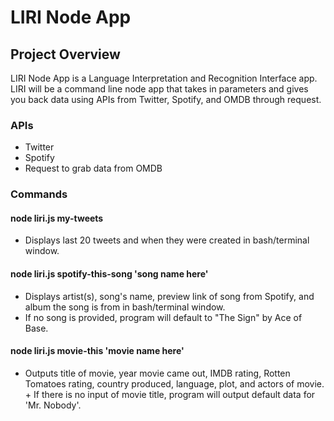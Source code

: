 # LIRI Node App

## Project Overview
LIRI Node App is a Language Interpretation and Recognition Interface app. LIRI will be a command line node app that takes in parameters and gives you back data using APIs from Twitter, Spotify, and OMDB through request.

### APIs 
+ Twitter 
+ Spotify
+ Request to grab data from OMDB 

### Commands
#### node liri.js my-tweets 
+ Displays last 20 tweets and when they were created in bash/terminal window.

#### node liri.js spotify-this-song 'song name here'
+ Displays artist(s), song's name, preview link of song from Spotify, and album the song is from in bash/terminal window. 
+ If no song is provided, program will default to "The Sign" by Ace of Base.

#### node liri.js movie-this 'movie name here'
+ Outputs title of movie, year movie came out, IMDB rating, Rotten Tomatoes rating, country produced, language, plot, and actors of movie. + If there is no input of movie title, program will output default data for 'Mr. Nobody'.
